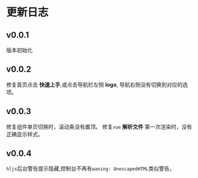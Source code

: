 # 更新日志

## v0.0.1
版本初始化

## v0.0.2
修复首页点击 **快速上手**,或点击导航栏左侧 **logo**, 导航右侧没有切换到对应的选项。

## v0.0.3
修复组件单页切换时，滚动条没有置顶。
修复`vue` **解析文件** 第一次渲染时，没有正确显示样式。


## v0.0.4
`hljs`后台警告提示隐藏,控制台不再有`waning: UnescapedHTML`类似警告。

